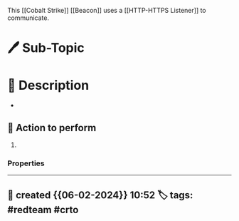 
This [[Cobalt Strike]] [[Beacon]] uses a [[HTTP-HTTPS Listener]] to communicate.  

# 🖊️ Sub-Topic


# 📔 Description

- 

##  📗 Action to perform 

1. 


### Properties
---
📆 created   {{06-02-2024}} 10:52
🏷️ tags: #redteam #crto   
---

